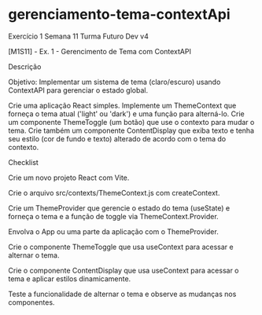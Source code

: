 # gerenciamento-tema-contextApi

Exercício 1 Semana 11 Turma Futuro Dev v4

[M1S11] - Ex. 1 - Gerencimento de Tema com ContextAPI

Descrição

Objetivo: Implementar um sistema de tema (claro/escuro) usando ContextAPI para gerenciar o estado global.

Crie uma aplicação React simples. Implemente um ThemeContext que forneça o tema atual ('light' ou 'dark') e uma função para alterná-lo. Crie um componente ThemeToggle (um botão) que use o contexto para mudar o tema. Crie também um componente ContentDisplay que exiba texto e tenha seu estilo (cor de fundo e texto) alterado de acordo com o tema do contexto.

Checklist

Crie um novo projeto React com Vite.

Crie o arquivo src/contexts/ThemeContext.js com createContext.

Crie um ThemeProvider que gerencie o estado do tema (useState) e forneça o tema e a função de toggle via ThemeContext.Provider.

Envolva o App ou uma parte da aplicação com o ThemeProvider.

Crie o componente ThemeToggle que usa useContext para acessar e alternar o tema.

Crie o componente ContentDisplay que usa useContext para acessar o tema e aplicar estilos dinamicamente.

Teste a funcionalidade de alternar o tema e observe as mudanças nos componentes.
